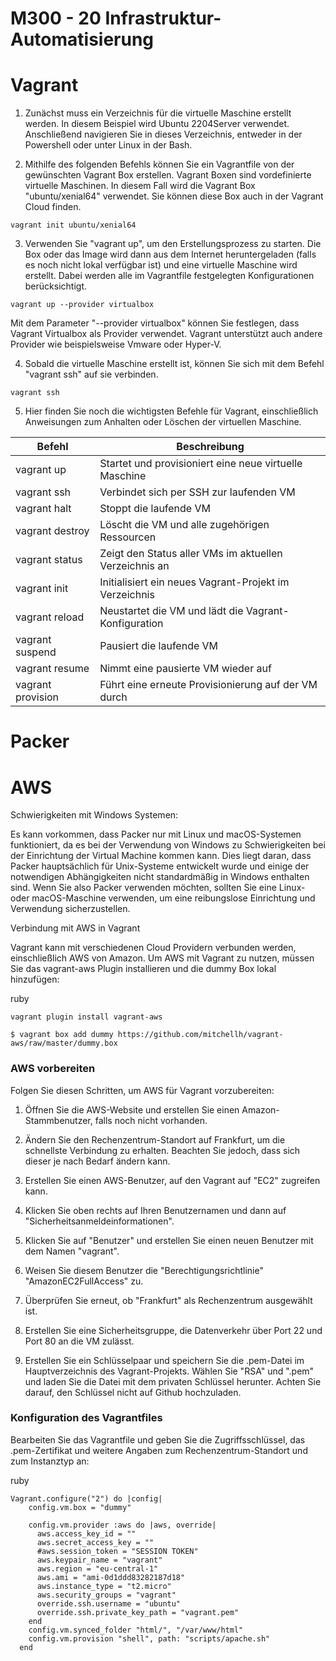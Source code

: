 M300 - 20 Infrastruktur-Automatisierung
===

Vagrant
===
1. Zunächst muss ein Verzeichnis für die virtuelle Maschine erstellt werden. In diesem Beispiel wird Ubuntu 2204Server verwendet. Anschließend navigieren Sie in dieses Verzeichnis, entweder in der Powershell oder unter Linux in der Bash.

2. Mithilfe des folgenden Befehls können Sie ein Vagrantfile von der gewünschten Vagrant Box erstellen. Vagrant Boxen sind vordefinierte virtuelle Maschinen. In diesem Fall wird die Vagrant Box "ubuntu/xenial64" verwendet. Sie können diese Box auch in der Vagrant Cloud finden.
```
vagrant init ubuntu/xenial64
```
3. Verwenden Sie "vagrant up", um den Erstellungsprozess zu starten. Die Box oder das Image wird dann aus dem Internet heruntergeladen (falls es noch nicht lokal verfügbar ist) und eine virtuelle Maschine wird erstellt. Dabei werden alle im Vagrantfile festgelegten Konfigurationen berücksichtigt.
```
vagrant up --provider virtualbox
```
Mit dem Parameter "--provider virtualbox" können Sie festlegen, dass Vagrant Virtualbox als Provider verwendet. Vagrant unterstützt auch andere Provider wie beispielsweise Vmware oder Hyper-V.

4. Sobald die virtuelle Maschine erstellt ist, können Sie sich mit dem Befehl "vagrant ssh" auf sie verbinden.
   
```
vagrant ssh
```

5. Hier finden Sie noch die wichtigsten Befehle für Vagrant, einschließlich Anweisungen zum Anhalten oder Löschen der virtuellen Maschine.


| Befehl | Beschreibung |
| ------ | ------------ |
| vagrant up | Startet und provisioniert eine neue virtuelle Maschine |
| vagrant ssh | Verbindet sich per SSH zur laufenden VM |
| vagrant halt | Stoppt die laufende VM |
| vagrant destroy | Löscht die VM und alle zugehörigen Ressourcen |
| vagrant status | Zeigt den Status aller VMs im aktuellen Verzeichnis an |
| vagrant init | Initialisiert ein neues Vagrant-Projekt im Verzeichnis |
| vagrant reload | Neustartet die VM und lädt die Vagrant-Konfiguration |
| vagrant suspend | Pausiert die laufende VM |
| vagrant resume | Nimmt eine pausierte VM wieder auf |
| vagrant provision | Führt eine erneute Provisionierung auf der VM durch |


Packer
===

AWS
===
Schwierigkeiten mit Windows Systemen:

Es kann vorkommen, dass Packer nur mit Linux und macOS-Systemen funktioniert, da es bei der Verwendung von Windows zu Schwierigkeiten bei der Einrichtung der Virtual Machine kommen kann. Dies liegt daran, dass Packer hauptsächlich für Unix-Systeme entwickelt wurde und einige der notwendigen Abhängigkeiten nicht standardmäßig in Windows enthalten sind. Wenn Sie also Packer verwenden möchten, sollten Sie eine Linux- oder macOS-Maschine verwenden, um eine reibungslose Einrichtung und Verwendung sicherzustellen.

Verbindung mit AWS in Vagrant

Vagrant kann mit verschiedenen Cloud Providern verbunden werden, einschließlich AWS von Amazon. Um AWS mit Vagrant zu nutzen, müssen Sie das vagrant-aws Plugin installieren und die dummy Box lokal hinzufügen:

ruby
```
vagrant plugin install vagrant-aws
```

```
$ vagrant box add dummy https://github.com/mitchellh/vagrant-aws/raw/master/dummy.box
```
### **AWS vorbereiten**

Folgen Sie diesen Schritten, um AWS für Vagrant vorzubereiten:

1. Öffnen Sie die AWS-Website und erstellen Sie einen Amazon-Stammbenutzer, falls noch nicht vorhanden.

    
2. Ändern Sie den Rechenzentrum-Standort auf Frankfurt, um die schnellste Verbindung zu erhalten. Beachten Sie jedoch, dass sich dieser je nach Bedarf ändern kann.


3. Erstellen Sie einen AWS-Benutzer, auf den Vagrant auf "EC2" zugreifen kann.

4. Klicken Sie oben rechts auf Ihren Benutzernamen und dann auf "Sicherheitsanmeldeinformationen".

5. Klicken Sie auf "Benutzer" und erstellen Sie einen neuen Benutzer mit dem Namen "vagrant".

6. Weisen Sie diesem Benutzer die "Berechtigungsrichtlinie" "AmazonEC2FullAccess" zu.
    
7. Überprüfen Sie erneut, ob "Frankfurt" als Rechenzentrum ausgewählt ist.
        
8. Erstellen Sie eine Sicherheitsgruppe, die Datenverkehr über Port 22 und Port 80 an die VM zulässt.
        
9.  Erstellen Sie ein Schlüsselpaar und speichern Sie die .pem-Datei im Hauptverzeichnis des Vagrant-Projekts.
Wählen Sie "RSA" und ".pem" und laden Sie die Datei mit dem privaten Schlüssel herunter.
Achten Sie darauf, den Schlüssel nicht auf Github hochzuladen.

### **Konfiguration des Vagrantfiles**

Bearbeiten Sie das Vagrantfile und geben Sie die Zugriffsschlüssel, das .pem-Zertifikat und weitere Angaben zum Rechenzentrum-Standort und zum Instanztyp an:

ruby

```
Vagrant.configure("2") do |config|
    config.vm.box = "dummy"
  
    config.vm.provider :aws do |aws, override|
      aws.access_key_id = ""
      aws.secret_access_key = ""
      #aws.session_token = "SESSION TOKEN"
      aws.keypair_name = "vagrant"
      aws.region = "eu-central-1"
      aws.ami = "ami-0d1ddd83282187d18"
      aws.instance_type = "t2.micro"
      aws.security_groups = "vagrant"
      override.ssh.username = "ubuntu"
      override.ssh.private_key_path = "vagrant.pem"
    end
    config.vm.synced_folder "html/", "/var/www/html"
    config.vm.provision "shell", path: "scripts/apache.sh"
  end
```
